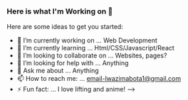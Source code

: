 ### Here is what I'm Working on 👋

Here are some ideas to get you started:

- 🔭 I’m currently working on ... Web Development
- 🌱 I’m currently learning ... Html/CSS/Javascript/React 
- 👯 I’m looking to collaborate on ... Websites, pages?
- 🤔 I’m looking for help with ... Anything
- 💬 Ask me about ... Anything 
- 📫 How to reach me: ...  email-lwazimabota1@gmail.com  
- ⚡ Fun fact: ...  I love lifting and anime!
-->
